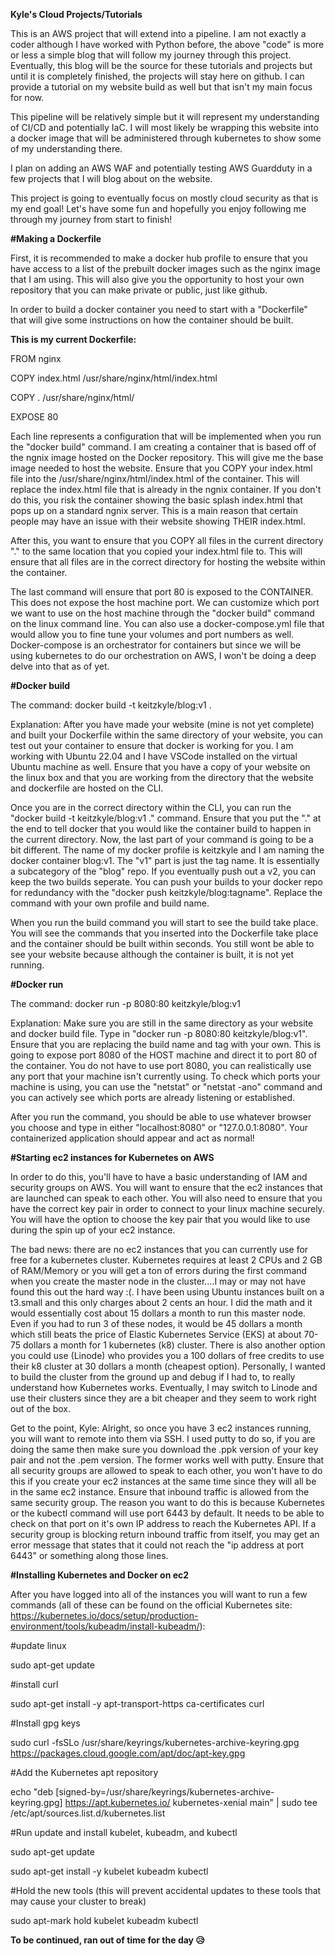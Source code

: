 **Kyle's Cloud Projects/Tutorials**

This is an AWS project that will extend into a pipeline.  I am not exactly a coder although I have worked with Python before, the above "code" is more or less a simple blog that will follow my journey through this project.  Eventually, this blog will be the source for these tutorials and projects but until it is completely finished, the projects will stay here on github. I can provide a tutorial on my website build as well but that isn't my main focus for now. 

This pipeline will be relatively simple but it will represent my understanding of CI/CD and potentially IaC.  I will most likely be wrapping this website into a docker image that will be administered through kubernetes to show some of my understanding there.

I plan on adding an AWS WAF and potentially testing AWS Guardduty in a few projects that I will blog about on the website.

This project is going to eventually focus on mostly cloud security as that is my end goal! Let's have some fun and hopefully you enjoy following me through my journey from start to finish!

**#Making a Dockerfile**

First, it is recommended to make a docker hub profile to ensure that you have access to a list of the prebuilt docker images such as the nginx image that I am using.  This will also give you the opportunity to host your own repository that you can make private or public, just like github.

In order to build a docker container you need to start with a "Dockerfile" that will give some instructions on how the container should be built.

**This is my current Dockerfile:**

FROM nginx 

COPY index.html /usr/share/nginx/html/index.html

COPY . /usr/share/nginx/html/

EXPOSE 80

Each line represents a configuration that will be implemented when you run the "docker build" command.  I am creating a container that is based off of the ngnix image hosted on the Docker repository.  This will give me the base image needed to host the website.  Ensure that you COPY your index.html file into the /usr/share/nginx/html/index.html of the container.  This will replace the index.html file that is already in the ngnix container.  If you don't do this, you risk the container showing the basic splash index.html that pops up on a standard ngnix server.  This is a main reason that certain people may have an issue with their website showing THEIR index.html.

After this, you want to ensure that you COPY all files in the current directory "." to the same location that you copied your index.html file to.  This will ensure that all files are in the correct directory for hosting the website within the container.

The last command will ensure that port 80 is exposed to the CONTAINER.  This does not expose the host machine port.  We can customize which port we want to use on the host machine through the "docker build" command on the linux command line.  You can also use a docker-compose.yml file that would allow you to fine tune your volumes and port numbers as well.  Docker-compose is an orchestrator for containers but since we will be using kubernetes to do our orchestration on AWS, I won't be doing a deep delve into that as of yet.

**#Docker build**
 
The command: docker build -t keitzkyle/blog:v1 .

Explanation: After you have made your website (mine is not yet complete) and built your Dockerfile within the same directory of your website, you can test out your container to ensure that docker is working for you. I am working with Ubuntu 22.04 and I have VSCode installed on the virtual Ubuntu machine as well.  Ensure that you have a copy of your website on the linux box and that you are working from the directory that the website and dockerfile are hosted on the CLI.

Once you are in the correct directory within the CLI, you can run the "docker build -t keitzkyle/blog:v1 ." command.  Ensure that you put the "." at the end to tell docker that you would like the container build to happen in the current directory.  Now, the last part of your command is going to be a bit different.  The name of my docker profile is keitzkyle and I am naming the docker container blog:v1.  The "v1" part is just the tag name.  It is essentially a subcategory of the "blog" repo.  If you eventually push out a v2, you can keep the two builds seperate.  You can push your builds to your docker repo for redundancy with the "docker push keitzkyle/blog:tagname".  Replace the command with your own profile and build name.

When you run the build command you will start to see the build take place.  You will see the commands that you inserted into the Dockerfile take place and the container should be built within seconds.  You still wont be able to see your website because although the container is built, it is not yet running.

**#Docker run**

The command: docker run -p 8080:80 keitzkyle/blog:v1

Explanation: Make sure you are still in the same directory as your website and docker build file.  Type in "docker run -p 8080:80 keitzkyle/blog:v1".  Ensure that you are replacing the build name and tag with your own.  This is going to expose port 8080 of the HOST machine and direct it to port 80 of the container.  You do not have to use port 8080, you can realistically use any port that your machine isn't currently using.  To check which ports your machine is using, you can use the "netstat" or "netstat -ano" command and you can actively see which ports are already listening or established.

After you run the command, you should be able to use whatever browser you choose and type in either "localhost:8080" or "127.0.0.1:8080".  Your containerized application should appear and act as normal!


**#Starting ec2 instances for Kubernetes on AWS**

In order to do this, you'll have to have a basic understanding of IAM and security groups on AWS.  You will want to ensure that the ec2 instances that are launched can speak to each other.  You will also need to ensure that you have the correct key pair in order to connect to your linux machine securely.  You will have the option to choose the key pair that you would like to use during the spin up of your ec2 instance.  

The bad news: there are no ec2 instances that you can currently use for free for a kubernetes cluster.  Kubernetes requires at least 2 CPUs and 2 GB of RAM/Memory or you will get a ton of errors during the first command when you create the master node in the cluster....I may or may not have found this out the hard way :(.  I have been using Ubuntu instances built on a t3.small and this only charges about 2 cents an hour.  I did the math and it would essentially cost about 15 dollars a month to run this master node.  Even if you had to run 3 of these nodes, it would be 45 dollars a month which still beats the price of Elastic Kubernetes Service (EKS) at about 70-75 dollars a month for 1 kubernetes (k8) cluster.  There is also another option you could use (Linode) who provides you a 100 dollars of free credits to use their k8 cluster at 30 dollars a month (cheapest option).  Personally, I wanted to build the cluster from the ground up and debug if I had to, to really understand how Kubernetes works.  Eventually, I may switch to Linode and use their clusters since they are a bit cheaper and they seem to work right out of the box.

Get to the point, Kyle: Alright, so once you have 3 ec2 instances running, you will want to remote into them via SSH.  I used putty to do so, if you are doing the same then make sure you download the .ppk version of your key pair and not the .pem version.  The former works well with putty. Ensure that all security groups are allowed to speak to each other, you won't have to do this if you create your ec2 instances at the same time since they will all be in the same ec2 instance.  Ensure that inbound traffic is allowed from the same security group.  The reason you want to do this is because Kubernetes or the kubectl command will use port 6443 by default.  It needs to be able to check on that port on it's own IP address to reach the Kubernetes API.  If a security group is blocking return inbound traffic from itself, you may get an error message that states that it could not reach the "ip address at port 6443" or something along those lines.

**#Installing Kubernetes and Docker on ec2**

After you have logged into all of the instances you will want to run a few commands (all of these can be found on the official Kubernetes site: https://kubernetes.io/docs/setup/production-environment/tools/kubeadm/install-kubeadm/):

#update linux    

sudo apt-get update

#install curl

sudo apt-get install -y apt-transport-https ca-certificates curl

#Install gpg keys

sudo curl -fsSLo /usr/share/keyrings/kubernetes-archive-keyring.gpg https://packages.cloud.google.com/apt/doc/apt-key.gpg

#Add the Kubernetes apt repository

echo "deb [signed-by=/usr/share/keyrings/kubernetes-archive-keyring.gpg] https://apt.kubernetes.io/ kubernetes-xenial main" | sudo tee /etc/apt/sources.list.d/kubernetes.list

#Run update and install kubelet, kubeadm, and kubectl

sudo apt-get update

sudo apt-get install -y kubelet kubeadm kubectl

#Hold the new tools (this will prevent accidental updates to these tools that may cause your cluster to break)

sudo apt-mark hold kubelet kubeadm kubectl


**To be continued, ran out of time for the day 😥**
